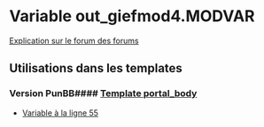 # Variable out_giefmod4.MODVAR
[Explication sur le forum des forums](http://forum.forumactif.com/t294113-listing-des-variables#out_giefmod4.MODVAR)
## Utilisations dans les templates
### Version PunBB#### [Template portal_body](punbb/portal_body.md)
* [Variable à la ligne 55](../punbb/portal_body.tpl#L55)